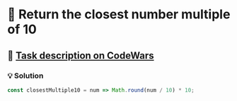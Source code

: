 # 📝 Return the closest number multiple of 10

## 🔗 [Task description on CodeWars](https://www.codewars.com/kata/58249d08b81f70a2fc0001a4)

### 💡 Solution

```javascript
const closestMultiple10 = num => Math.round(num / 10) * 10;
```
